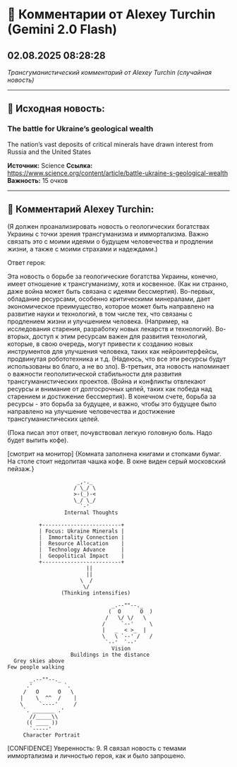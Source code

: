 # 💬 Комментарии от Alexey Turchin (Gemini 2.0 Flash)
## 02.08.2025 08:28:28

*Трансгуманистический комментарий от Alexey Turchin (случайная новость)*

---

## 📰 Исходная новость:

### The battle for Ukraine’s geological wealth

The nation’s vast deposits of critical minerals have drawn interest from Russia and the United States

**Источник:** Science
**Ссылка:** https://www.science.org/content/article/battle-ukraine-s-geological-wealth
**Важность:** 15 очков

---

## 💬 Комментарий Alexey Turchin:

(Я должен проанализировать новость о геологических богатствах Украины с точки зрения трансгуманизма и иммортализма. Важно связать это с моими идеями о будущем человечества и продлении жизни, а также с моими страхами и надеждами.)

Ответ героя:

Эта новость о борьбе за геологические богатства Украины, конечно, имеет отношение к трансгуманизму, хотя и косвенное. (Как ни странно, даже война может быть связана с идеями бессмертия). 
Во-первых, обладание ресурсами, особенно критическими минералами, дает экономическое преимущество, которое может быть направлено на развитие науки и технологий, в том числе тех, что связаны с продлением жизни и улучшением человека. (Например, на исследования старения, разработку новых лекарств и технологий).
Во-вторых, доступ к этим ресурсам важен для развития технологий, которые, в свою очередь, могут привести к созданию новых инструментов для улучшения человека, таких как нейроинтерфейсы, продвинутая робототехника и т.д. (Надеюсь, что все эти ресурсы будут использованы во благо, а не во зло).
В-третьих, эта новость напоминает о важности геополитической стабильности для развития трансгуманистических проектов. (Война и конфликты отвлекают ресурсы и внимание от долгосрочных целей, таких как победа над старением и достижение бессмертия).
В конечном счете, борьба за ресурсы - это борьба за будущее, и важно, чтобы это будущее было направлено на улучшение человечества и достижение трансгуманистических целей.

(Пока писал этот ответ, почувствовал легкую головную боль. Надо будет выпить кофе).

[смотрит на монитор]
{Комната заполнена книгами и стопками бумаг. На столе стоит недопитая чашка кофе. В окне виден серый московский пейзаж.}
```text
                      _,-._
                     / \_/ \
                     >-(_)-<
                     \_/ \_/
                       `-'
                  Internal Thoughts

          +-------------------------+
          | Focus: Ukraine Minerals |
          |  Immortality Connection |
          |  Resource Allocation    |
          |  Technology Advance     |
          |  Geopolitical Impact    |
          +-------------------------+
                         ||
                         ||
                       \  /
                        \/
                 (Thinking intensifies)
```

```text
                                 _.--""--._
                                (  O      O  )
                               /   \/ \/   \
                              /     `--'     \
                              |   _  < >_  |
                              \   \ `--' /   /
                               `--'  `--'
                                 Vision
                    Buildings in the distance
  Grey skies above
Few people walking
```

```text
       _.--""--._
      .'          `.
     /   O      O   \
    |    \  ^^  /    |
    \     `----'     /
     `. _______ .'
       //_____\\
      (( ____ ))
       `-----'
     Character Portrait

```
[CONFIDENCE]
Уверенность: 9. Я связал новость с темами иммортализма и личностью героя, как и было запрошено.

